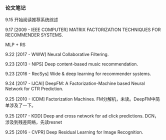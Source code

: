 ### 论文笔记

9.15 开始阅读推荐系统综述

9.17 [2009 - IEEE COMPUTER] MATRIX  FACTORIZATION  TECHNIQUES FOR  RECOMMENDER  SYSTEMS.

MLP + RS

9.22 [2017 - WWW] Neural Collaborative Filtering.

9.23 [2013 - NIPS] Deep content-based music recommendation.

9.23 [2016 - RecSys] Wide \& deep learning for recommender systems.

9.24 [2017 - IJCAI] DeepFM: A Factorization-Machine based Neural Network for CTR Prediction.

9.25 [2010 - ICDM] Factorization Machines. FM分解机，未读。DeepFM中简单涉及了一下。

9.25 [2017 - KDD] Deep and cross network for ad click predictions. DCN，涉及到残差网络，先读resnet

9.25 [2016 - CVPR] Deep Residual Learning for Image Recognition. 

